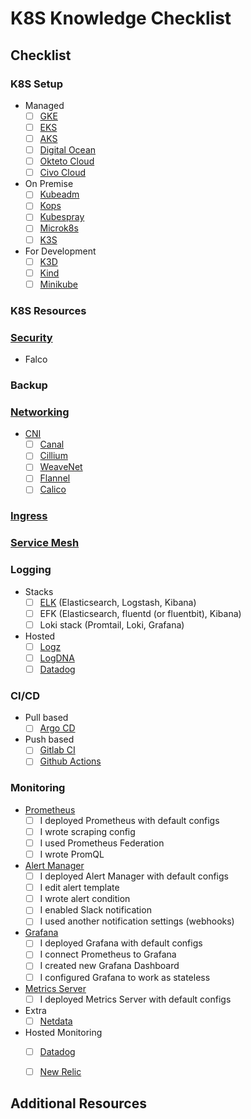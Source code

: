 # K8S  Knowledge Checklist

## Checklist
### K8S Setup
- Managed
	- [ ] [GKE](https://cloud.google.com/kubernetes-engine)
	- [ ] [EKS](https://aws.amazon.com/eks/)
	- [ ] [AKS](https://azure.microsoft.com/en-us/services/kubernetes-service/)
	- [ ] [Digital Ocean](https://www.digitalocean.com/products/kubernetes/)
	- [ ] [Okteto Cloud](https://okteto.com/)
	- [ ] [Civo Cloud](https://www.civo.com/)
- On Premise
	- [ ] [Kubeadm](https://github.com/kubernetes/kubeadm)
	- [ ] [Kops](https://github.com/kubernetes/kops)
	- [ ] [Kubespray](https://github.com/kubernetes-sigs/kubespray)
	- [ ] [Microk8s](https://microk8s.io/)
	- [ ] [K3S](https://k3s.io/)
- For Development
	- [ ] [K3D](https://k3d.io/)
	- [ ] [Kind](https://kind.sigs.k8s.io/)
	- [ ] [Minikube](https://minikube.sigs.k8s.io/docs/)
### K8S Resources

### [Security](https://kubernetes.io/docs/concepts/security/)
- Falco 
### Backup
### [Networking](https://kubernetes.io/docs/concepts/services-networking/)
- [CNI](https://github.com/containernetworking/cni)
	- [ ] [Canal](https://github.com/projectcalico/canal)
	- [ ] [Cillium](https://cilium.io/)
	- [ ] [WeaveNet](https://www.weave.works/docs/net/latest/overview/)
	- [ ] [Flannel](https://github.com/flannel-io/flannel)
	- [ ] [Calico](https://www.projectcalico.org/)
### [Ingress](https://kubernetes.io/docs/concepts/services-networking/ingress/)

### [Service Mesh](https://www.redhat.com/en/topics/microservices/what-is-a-service-mesh)

### Logging
- Stacks
	- [ ] [ELK](https://www.elastic.co/what-is/elk-stack) (Elasticsearch, Logstash, Kibana)
	- [ ] EFK (Elasticsearch, fluentd (or fluentbit), Kibana)
	- [ ] Loki stack (Promtail, Loki, Grafana)
- Hosted
	- [ ] [Logz](https://logz.io/)
	- [ ] [LogDNA](https://www.logdna.com/) 
	- [ ] [Datadog](https://www.datadoghq.com/)
### CI/CD
- Pull based
	- [ ] [Argo CD](https://argoproj.github.io/argo-cd/)
- Push based
	- [ ] [Gitlab CI](https://docs.gitlab.com/ee/ci/)
	- [ ] [Github Actions](https://github.com/features/actions)
### Monitoring
-	[Prometheus](https://prometheus.io/)
	-	[ ] I deployed Prometheus with default configs
	-	[ ] I wrote scraping config
	-	[ ] I used Prometheus Federation
	-	[ ] I wrote PromQL
-	[Alert Manager](https://prometheus.io/docs/alerting/latest/alertmanager)
	-	[ ] I deployed Alert Manager with default configs
	-	[ ] I edit alert template
	-	[ ] I wrote alert condition
	-	[ ] I enabled Slack notification
	-	[ ] I used another notification settings (webhooks)
-	[Grafana](https://grafana.com/grafana/)
	-	[ ] I deployed Grafana with default configs
	-	[ ] I connect Prometheus to Grafana
	-	[ ] I created new Grafana Dashboard
	-	[ ] I configured Grafana to work as stateless
-	[Metrics Server](https://github.com/kubernetes-sigs/metrics-server)
	-	[ ] I deployed Metrics Server with default configs
- Extra
	- [ ] [Netdata](https://www.netdata.cloud/) 
- Hosted Monitoring
	- [ ] [Datadog](https://www.datadoghq.com/)
	- [ ] [New Relic](https://newrelic.com/)



## Additional Resources
